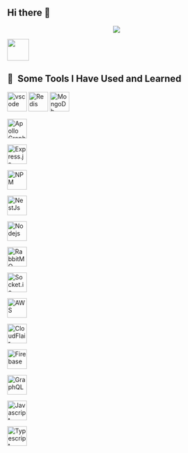 ## Hi there 👋

<p align="center">
  <img src="https://capsule-render.vercel.app/api?text=Hey Everyone!🕹️&animation=fadeIn&type=waving&color=gradient&height=100"/>
</p>

<a href="https://www.instagram.com/thepiyushmalhotra/">
  <img height="50" src="https://user-images.githubusercontent.com/46517096/166974368-9798f39f-1f46-499c-b14e-81f0a3f83a06.png"/>
</a>

<h2> 🚀 &nbsp;Some Tools I Have Used and Learned</h2>
<p align="left">
<img src="https://cdn.jsdelivr.net/gh/devicons/devicon/icons/vscode/vscode-original.svg" alt="vscode" width="45" height="45"/>
<img src="https://img.shields.io/badge/redis-%23DD0031.svg?style=for-the-badge&logo=redis&logoColor=white" alt="Redis" width="45" height="45"/>
<img src="https://img.shields.io/badge/MongoDB-%234ea94b.svg?style=for-the-badge&logo=mongodb&logoColor=white" alt="MongoDb" width="45" height="45"/>
</p>
<img src="https://img.shields.io/badge/-ApolloGraphQL-311C87?style=for-the-badge&logo=apollo-graphql" alt="Apollo GraphQL" width="45" height="45"/>
</p>
<img src="hhttps://img.shields.io/badge/express.js-%23404d59.svg?style=for-the-badge&logo=express&logoColor=%2361DAFB" alt="Express.js" width="45" height="45"/>
</p>
<img src="https://img.shields.io/badge/NPM-%23CB3837.svg?style=for-the-badge&logo=npm&logoColor=white" alt="NPM" width="45" height="45"/>
</p>
<img src="https://img.shields.io/badge/nestjs-%23E0234E.svg?style=for-the-badge&logo=nestjs&logoColor=white" alt="NestJs" width="45" height="45"/>
</p>
<img src="https://img.shields.io/badge/node.js-6DA55F?style=for-the-badge&logo=node.js&logoColor=white" alt="Nodejs" width="45" height="45"/>
</p>
<img src="https://img.shields.io/badge/Rabbitmq-FF6600?style=for-the-badge&logo=rabbitmq&logoColor=white" alt="RabbitMQ" width="45" height="45"/>
</p>
<img src="https://img.shields.io/badge/Socket.io-black?style=for-the-badge&logo=socket.io&badgeColor=010101" alt="Socket.io" width="45" height="45"/>
</p>
<img src="https://img.shields.io/badge/AWS-%23FF9900.svg?style=for-the-badge&logo=amazon-aws&logoColor=white" alt="AWS" width="45" height="45"/>
</p>
<img src="https://img.shields.io/badge/Cloudflare-F38020?style=for-the-badge&logo=Cloudflare&logoColor=white" alt="CloudFlair" width="45" height="45"/>
</p>
<img src="https://img.shields.io/badge/firebase-%23039BE5.svg?style=for-the-badge&logo=firebasee" alt="Firebase" width="45" height="45"/>
</p>
<img src="https://img.shields.io/badge/-GraphQL-E10098?style=for-the-badge&logo=graphql&logoColor=white" alt="GraphQL" width="45" height="45"/>
</p>
<img src="https://img.shields.io/badge/javascript-%23323330.svg?style=for-the-badge&logo=javascript&logoColor=%23F7DF1E" alt="Javascript" width="45" height="45"/>
</p>
<img src="https://img.shields.io/badge/typescript-%23007ACC.svg?style=for-the-badge&logo=typescript&logoColor=white" alt="Typescript" width="45" height="45"/>
</p>


